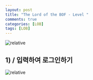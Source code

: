 ```yaml
---
layout: post
title: "The Lord of the BOF - Level "
comments: true
categories: [LOB]
tags: [LOB]
---
```

<img data-action="zoom" src='{{ "assets/ftz/level/1.jpg" | relative_url }}' alt='relative'>  

## 1) / 입력하여 로그인하기  

<img data-action="zoom" src='{{ "assets/lob/level/2.png" | relative_url }}' alt='relative'>  